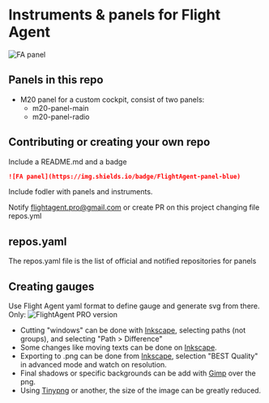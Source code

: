 # Instruments & panels for Flight Agent


![FA panel](https://img.shields.io/badge/FlightAgent-panel-blue)

## Panels in this repo

- M20 panel for a custom cockpit, consist of two panels:
  - m20-panel-main
  - m20-panel-radio

## Contributing or creating your own repo

Include a README.md and a badge

``` md
![FA panel](https://img.shields.io/badge/FlightAgent-panel-blue)
```

Include fodler with panels and instruments.

Notify flightagent.pro@gmail.com or create PR on this project changing file repos.yml

## repos.yaml

The repos.yaml file is the list of official and notified repositories for panels

## Creating gauges

Use Flight Agent yaml format to define gauge and generate svg from there. Only: ![FlightAgent PRO version](https://img.shields.io/badge/FlightAgent-PRO-orange)

* Cutting "windows" can be done with [Inkscape][inkscape], selecting paths (not groups), and selecting "Path > Difference"
* Some changes like moving texts can be done on [Inkscape][inkscape].
* Exporting to .png can be done from [Inkscape][inkscape], selection "BEST Quality" in advanced mode and watch on resolution.
* Final shadows or specific backgrounds can be add with [Gimp][gimp] over the png.
* Using [Tinypng](https://tinypng.com/) or another, the size of the image can be greatly reduced.

[gimp]: https://www.gimp.org/
[inkscape]: https://inkscape.org/